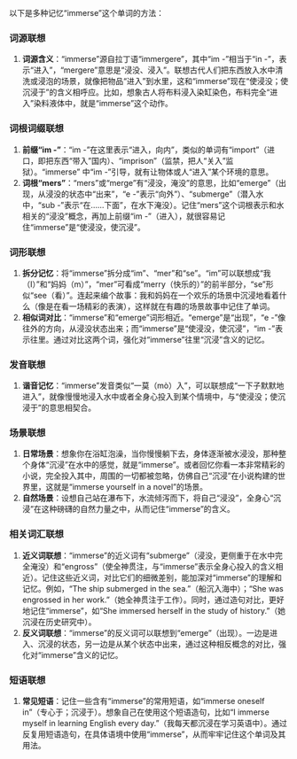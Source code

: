 以下是多种记忆“immerse”这个单词的方法：

### 词源联想
1. **词源含义**：“immerse”源自拉丁语“immergere”，其中“im -”相当于“in -”，表示“进入”，“mergere”意思是“浸没、浸入”。联想古代人们把东西放入水中清洗或浸泡的场景，就像把物品“进入”到水里，这和“immerse”现在“使浸没；使沉浸于”的含义相呼应。比如，想象古人将布料浸入染缸染色，布料完全“进入”染料液体中，就是“immerse”这个动作。

### 词根词缀联想
1. **前缀“im -”**：“im -”在这里表示“进入，向内”，类似的单词有“import”（进口，即把东西“带入”国内）、“imprison”（监禁，把人“关入”监狱）。“immerse” 中“im -”引导，就有让物体或人“进入”某个环境的意思。
2. **词根“mers”**：“mers”或“merge”有“浸没，淹没”的意思，比如“emerge”（出现，从浸没的状态中“出来”，“e -”表示“向外”）、“submerge”（潜入水中，“sub -”表示“在……下面”，在水下淹没）。记住“mers”这个词根表示和水相关的“浸没”概念，再加上前缀“im -”（进入），就很容易记住“immerse”是“使浸没，使沉浸”。

### 词形联想
1. **拆分记忆**：将“immerse”拆分成“im”、“mer”和“se”。“im”可以联想成“我（I）”和“妈妈（m）”，“mer”可看成“merry（快乐的）”的前半部分，“se”形似“see（看）”。连起来编个故事：我和妈妈在一个欢乐的场景中沉浸地看着什么（像是在看一场精彩的表演），这样就在有趣的场景故事中记住了单词。
2. **相似词对比**：“immerse”和“emerge”词形相近。“emerge”是“出现”，“e -”像往外的方向，从浸没状态出来；而“immerse”是“使浸没，使沉浸”，“im -”表示往里。通过对比这两个词，强化对“immerse”往里“沉浸”含义的记忆。

### 发音联想
1. **谐音记忆**：“immerse”发音类似“一莫（mò）入”，可以联想成“一下子默默地进入”，就像慢慢地浸入水中或者全身心投入到某个情境中，与“使浸没；使沉浸于”的意思相契合。

### 场景联想
1. **日常场景**：想象你在浴缸泡澡，当你慢慢躺下去，身体逐渐被水浸没，那种整个身体“沉浸”在水中的感觉，就是“immerse”。或者回忆你看一本非常精彩的小说，完全投入其中，周围的一切都被忽略，仿佛自己“沉浸”在小说构建的世界里，这就是“immerse yourself in a novel”的场景。
2. **自然场景**：设想自己站在瀑布下，水流倾泻而下，将自己“浸没”，全身心“沉浸”在这种磅礴的自然力量之中，从而记住“immerse”的含义。

### 相关词汇联想
1. **近义词联想**：“immerse”的近义词有“submerge”（浸没，更侧重于在水中完全淹没）和“engross”（使全神贯注，与“immerse”表示全身心投入的含义相近）。记住这些近义词，对比它们的细微差别，能加深对“immerse”的理解和记忆。例如，“The ship submerged in the sea.”（船沉入海中）；“She was engrossed in her work.”（她全神贯注于工作）。同时，通过造句对比，更好地记住“immerse”，如“She immersed herself in the study of history.”（她沉浸在历史研究中）。
2. **反义词联想**：“immerse”的反义词可以联想到“emerge”（出现）。一边是进入、沉浸的状态，另一边是从某个状态中出来，通过这种相反概念的对比，强化对“immerse”含义的记忆。

### 短语联想
1. **常见短语**：记住一些含有“immerse”的常用短语，如“immerse oneself in”（专心于；沉浸于）。想象自己在使用这个短语造句，比如“I immerse myself in learning English every day.”（我每天都沉浸在学习英语中）。通过反复用短语造句，在具体语境中使用“immerse”，从而牢牢记住这个单词及其用法。 